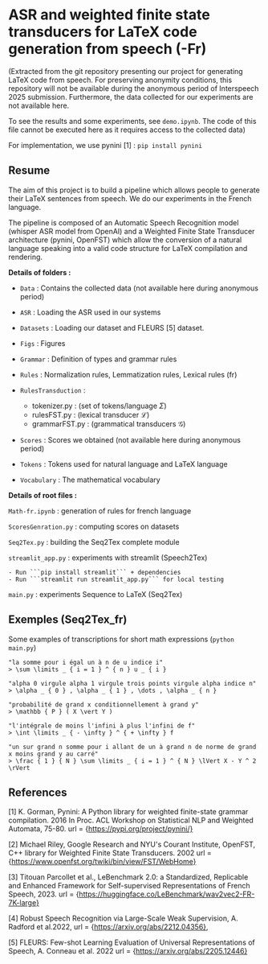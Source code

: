 # ASR and weighted finite state transducers for LaTeX code generation from speech (-Fr)

(Extracted from the git repository presenting our project for generating LaTeX code from speech.
For preserving anonymity conditions, this repository will not be available during the anonymous period of Interspeech 2025 submission.
Furthermore, the data collected for our experiments are not available here.

To see the results and some experiments, see ```demo.ipynb```. The code of this file cannot be executed here as it requires access to the collected data)

For implementation, we use pynini [1] :  ```pip install pynini```

## Resume

The aim of this project is to build a pipeline which allows people to generate their LaTeX sentences from speech. We do our experiments in the French language.

The pipeline is composed of an Automatic Speech Recognition model (whisper ASR model from OpenAI) and a Weighted Finite State Transducer architecture (pynini, OpenFST) which allow the conversion of a natural language speaking into a valid code structure for LaTeX compilation and rendering.

**Details of folders :** 

- `Data` : Contains the collected data (not available here during anonymous period)
- `ASR` : Loading the ASR used in our systems 
- `Datasets` : Loading our dataset and FLEURS [5] dataset.
- `Figs` : Figures
- `Grammar` : Definition of types and grammar rules
- `Rules` : Normalization rules, Lemmatization rules, Lexical rules (fr)
- `RulesTransduction` :

    - tokenizer.py : (set of tokens/language $\Sigma$)
    - rulesFST.py : (lexical transducer $\mathcal{L}$)
    - grammarFST.py : (grammatical transducers $\mathcal{G}$)

- `Scores` : Scores we obtained (not available here during anonymous period)
- `Tokens` : Tokens used for natural language and LaTeX language
- `Vocabulary` : The mathematical vocabulary

**Details of root files :**

`Math-fr.ipynb` : generation of rules for french language

`ScoresGenration.py` : computing scores on datasets

`Seq2Tex.py` : building the Seq2Tex complete module

`streamlit_app.py` : experiments with streamlit (Speech2Tex) 

    - Run ```pip install streamlit``` + dependencies
    - Run ```streamlit run streamlit_app.py``` for local testing

`main.py` : experiments Sequence to LaTeX (Seq2Tex)


## Exemples (Seq2Tex_fr)

Some examples of transcriptions for short math expressions (```python main.py```)

```
"la somme pour i égal un à n de u indice i"
> \sum \limits _ { i = 1 } ^ { n } u _ { i }
```

```
"alpha 0 virgule alpha 1 virgule trois points virgule alpha indice n"
> \alpha _ { 0 } , \alpha _ { 1 } , \dots , \alpha _ { n }
```

```
"probabilité de grand x conditionnellement à grand y"
> \mathbb { P } ( X \vert Y )
```

```
"l'intégrale de moins l'infini à plus l'infini de f"
> \int \limits _ { - \infty } ^ { + \infty } f
```

```
"un sur grand n somme pour i allant de un à grand n de norme de grand x moins grand y au carré" 
> \frac { 1 } { N } \sum \limits _ { i = 1 } ^ { N } \lVert X - Y ^ 2 \rVert
```
## References 

[1] K. Gorman, Pynini: A Python library for weighted finite-state grammar compilation. 2016 In Proc. ACL Workshop on Statistical NLP and Weighted Automata, 75-80. url = {https://pypi.org/project/pynini/}

[2] Michael Riley, Google Research and NYU's Courant Institute, OpenFST,
C++ library for Weighted Finite State Transducers. 2002 url = {https://www.openfst.org/twiki/bin/view/FST/WebHome}

[3] Titouan Parcollet et al., LeBenchmark 2.0: a Standardized, Replicable and Enhanced Framework for Self-supervised Representations of French Speech, 2023.
url = {https://huggingface.co/LeBenchmark/wav2vec2-FR-7K-large}

[4] Robust Speech Recognition via Large-Scale Weak Supervision, A. Radford et al.2022, url = {https://arxiv.org/abs/2212.04356},

[5] FLEURS: Few-shot Learning Evaluation of Universal Representations of Speech,
A. Conneau et al. 2022 url = {https://arxiv.org/abs/2205.12446}
